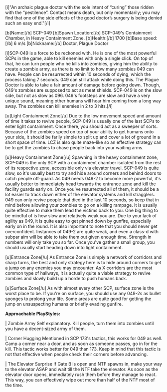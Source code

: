 [i]"An archaic plague doctor with the sole intent of “curing” those ridden with the “pestilence”. Contact means death, but only momentarily; you may find that one of the side effects of the good doctor’s surgery is being denied such an easy end."[/i]

[b]Name:[/b] SCP-049
[b]Spawn Location:[/b] SCP-049's Containment Chamber, in Heavy Containment Zone.
[b]Health:[/b] 1700
[b]Base speed:[/b] 6 m/s
[b]Nickname:[/b] Doctor, Plague Doctor

[i]SCP-049 is a force to be reckoned with. He is one of the most powerful SCPs in the game, able to kill enemies with only a single click. On top of that, he can turn people who he kills into zombies, giving him the ability to create a zombie army, as there is no limit to how many zombies 049 can have. People can be resurrected within 10 seconds of dying, which the process taking 7 seconds. 049 can still attack while doing this. The Plague Doctor is able to take a fair amount of damage before going down. Though, 049's zombies are supposed to act as meat shields. SCP-049 is on the slow side, but not as slow as 096. 049's footsteps are slow and have a very unique sound, meaning other humans will hear him coming from a long way away. The zombies can kill enemies in 2 to 3 hits.[/i]

[u]Light Containment Zone[/u]
Due to the low movement speed and amount of time it takes to revive people, SCP-049 is usually one of the last SCPs to enter light containment. Once there, you should act as a sweeper of sorts. Because of the zombies speed on top of your ability to get humans onto your side, it should be farily simple to split up and cover a lot of ground in a short space of time. LCZ is also quite maze-like so an effective strategy can be to get the zombies to chase people back into your waiting arms.

[u]Heavy Containment Zone[/u]
Spawning in the heavy containment zone, SCP-049 is the only SCP with a containment chamber isolated from the rest of its respective zone, accessible only via elevator travel. SCP-049 is quite slow, so it's usually best to try and hide around corners and behind doors to catch people off-guard. As 049 needs 049-2 to become more powerful, it's usually better to immediately head towards the entrance zone and kill the facility guards early on. Once you've resurrected all of them, it should be a lot easier to track down either of the elevator systems and kill stragglers. 049 can only revive people that died in the last 10 seconds, so keep that in mind before allowing your zombies to go on a killing rampage. It is usually quite effective to make them lead the victims back to you. One big thing to be mindful of is how slow and relatively weak you are. Due to your lack of agility as 049, it is quite easy to get pinned down by gunfire, especially early on in the round. It is also important to note that you should never get overconfident. Instances of 049-2 are quite weak, and even a class-d with subpar aim will be able to take them out given enough time. Strength in numbers will only take you so far. Once you've gather a small group, you should usually start heading down into light containment.

[u]Entrance Zone[/u]
As Entrance Zone is simply a network of corridors and sharp turns, the best and only strategy here is to hide around corners to get a jump on any enemies you may encounter. As X corridors are the most common type of hallways, it is actually quite a viable strategy to revive zombies and slowly build up a horde to push humans back.

[u]Surface Zone[/u]
As with almost every other SCP, surface zone is the worst place to be. If you're on surface, you should use any 049-2s as bullet sponges to prolong your life. Some areas are quite good for getting the jump on unsuspecting humans or briefly evading gunfire.

**Approachable PlayStyles:**

| Zombie Army
Self explanatory. Kill people, turn them into zombies until you have a decent-sized army of them.

| Corner Hugging
Mentioned in SCP 173's tactics, this works for 049 as well. Camp a corner near a door, and as soon as someone passes, go in for the kill. This tactic works better for 049 than 173. Keep in mind that this tactic is not that effective when people check their corners before advancing.

| The Elevator Surprise
If Gate B is open and NTF spawns in, make your way to the elevator ASAP and wait till the NTF take the elevator. As soon as the elevator door opens, immediately rush them before they manage to react. This way, you can effectively wipe out more than half of the NTF most of the time.